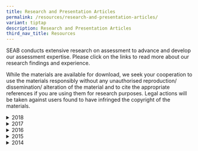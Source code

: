 ```yaml
---
title: Research and Presentation Articles
permalink: /resources/research-and-presentation-articles/
variant: tiptap
description: Research and Presentation Articles
third_nav_title: Resources
---
```

<p>SEAB conducts extensive research on assessment to advance and develop
our assessment expertise. Please click on the links to read more about
our research findings and experience.</p>
<p>While the materials are available for download, we seek your cooperation
to use the materials responsibly without any unauthorised reproduction/
dissemination/ alteration of the material and to cite the appropriate references
if you are using them for research purposes. Legal actions will be taken
against users found to have infringed the copyright of the materials.</p>
<div data-type="detailGroup" class="isomer-accordion isomer-accordion-white">
<details class="isomer-details">
<summary>2018</summary>
<div data-type="detailsContent" class="isomer-details-content">
<ul data-tight="true" class="tight">
<li>
<p><a href="/files/Resources/2018 Presentation Articles/1_2018_scientific_reasoning_of_primary_school_children_rasch_modelling_eras_apera.pdf" rel="noopener noreferrer nofollow" target="_blank"><u>Scientific reasoning of primary school children - Construct validation using Rasch modelling</u></a>
</p>
</li>
<li>
<p><a href="/files/Resources/2018 Presentation Articles/2_capitalising_on_technology_for_el_oral_assessment_change_management.pdf" rel="noopener noreferrer nofollow" target="_blank"><u>Capitalising on Technology for EL Oral Assessment: Change Management</u></a>
</p>
</li>
<li>
<p><a href="/files/Resources/2018 Presentation Articles/3_use_of_data_from_an_online_assessment_tool_for_primary_maths.pdf" rel="noopener noreferrer nofollow" target="_blank"><u>Use of Data from an Online Assessment Tool for Primary Mathematics</u></a>
</p>
</li>
<li>
<p><a href="/files/Resources/2018 Presentation Articles/4_aig_experiences_and_learning_points_from_seab.pdf" rel="noopener noreferrer nofollow" target="_blank"><u>Automatic Item Generation: Experiences and Learning Points from SEAB</u></a>
</p>
</li>
<li>
<p><a href="/files/Resources/2018 Presentation Articles/5_using_computerised_adaptive_tests_in_assessment_for_learning.pdf" rel="noopener noreferrer nofollow" target="_blank"><u>Using Computerised Adaptive Tests in Assessment for Learning</u></a>
</p>
</li>
<li>
<p><a href="/files/Resources/2018 Presentation Articles/6_using_osm_data_for_markers_marking_performance.pdf" rel="noopener noreferrer nofollow" target="_blank"><u>Using On-screen Marking (OSM) Data Parameters to Gauge Markers' Marking Performance</u></a>
</p>
</li>
<li>
<p><a href="/files/Resources/2018 Presentation Articles/7_content_validity_of_the_primary_scientific_reasoning_test.pdf" rel="noopener noreferrer nofollow" target="_blank"><u>Content Validity of the Primary Scientific Reasoning Test - Evidence from the Experts</u></a>
</p>
</li>
<li>
<p><a href="/files/Resources/2018 Presentation Articles/8_use_of_video_stimulus_in_assessment_of_oral_communicaiton_skills.pdf" rel="noopener noreferrer nofollow" target="_blank"><u>Use of Video Stimulus in the Assessment of Oral Communication Skills in Singapore’s National Level Tamil Language Examinations</u></a>
</p>
</li>
<li>
<p><a href="/files/Resources/2018 Presentation Articles/9_use_of_ict_in_the_assessment_of_oral_communications_skills.pdf" rel="noopener noreferrer nofollow" target="_blank"><u>Use of ICT in the Assessment of Oral Communication Skills in Singapore’s National Level Tamil Language Examinations</u></a>
</p>
</li>
<li>
<p><a href="/files/Resources/2018 Presentation Articles/10_study_on_the_mode_of_computer_text_input_in_cl.pdf" rel="noopener noreferrer nofollow" target="_blank"><u>A Study on the Mode of Computer Text Input and Pen-based Writing in Chinese Language</u></a>
</p>
</li>
<li>
<p><a href="/files/Resources/2018 Presentation Articles/11_demand_of_writing_tasks.pdf" rel="noopener noreferrer nofollow" target="_blank"><u>The Demand of Writing Tasks: A Multimodal Perspective</u></a>
</p>
</li>
<li>
<p><a href="/files/Resources/2018 Presentation Articles/12_use_of_video_to_assess_oral_and_listening.pdf" rel="noopener noreferrer nofollow" target="_blank"><u>Use of Video to Assess Oral and Listening Skills</u></a>
</p>
</li>
</ul>
</div>
</details>
<details class="isomer-details">
<summary>2017</summary>
<div data-type="detailsContent" class="isomer-details-content">
<ul data-tight="true" class="tight">
<li>
<p><a href="/files/Resources/2017 Presentation Articles/1_the_a_level_curriculum_and_examinations.pdf" rel="noopener noreferrer nofollow" target="_blank"><u>Singapore’s Journey in Preparing Students for a Fast-Changing Global Landscape: The A-Level Curriculum and Examinations</u></a>
</p>
</li>
</ul>
</div>
</details>
<details class="isomer-details">
<summary>2016</summary>
<div data-type="detailsContent" class="isomer-details-content">
<ul data-tight="true" class="tight">
<li>
<p><a href="/files/Resources/2016 Presentation Articles/1_pace_using_qualitative_assessment_data_to_drive_teaching_and_learning_of_math.pdf" rel="noopener noreferrer nofollow" target="_blank"><u>PACE: Using qualitative assessment data to drive teaching and learning of Mathematics for lower primary students&nbsp;</u></a>
</p>
</li>
<li>
<p><a href="/files/Resources/2016 Presentation Articles/2_assessment_of_21st_century_skills_in_singapore_a_decades_journey.pdf" rel="noopener noreferrer nofollow" target="_blank"><u>Assessment of 21st Century Skills in Singapore - A Decade's Journey</u>&nbsp;</a>
</p>
</li>
</ul>
</div>
</details>
<details class="isomer-details">
<summary>2015</summary>
<div data-type="detailsContent" class="isomer-details-content">
<ul data-tight="true" class="tight">
<li>
<p><a href="/files/Resources/2015 Presentation Articles/1_pw_and_language_oral_skills_assessment.pdf" rel="noopener noreferrer nofollow" target="_blank"><u>Project Work and Language Oral Skills Assessment: The Singapore Experience</u></a>
</p>
</li>
<li>
<p><a href="/files/Resources/2015 Presentation Articles/2_using_ict_for_the_assessment_of_writing_in_cl.pdf" rel="noopener noreferrer nofollow" target="_blank"><u>Using Information and Communication Technology for the Assessment of Writing in Chinese Language</u></a>
</p>
</li>
<li>
<p><a href="/files/Resources/2015 Presentation Articles/3_studies_on_use_of_video_stimulus_in_oral_test.pdf" rel="noopener noreferrer nofollow" target="_blank"><u>Studies on Use of Video Stimulus in Oral Test</u></a>
</p>
</li>
<li>
<p><a href="/files/Resources/2015 Presentation Articles/4_the_4_skill_english_language_test_in_the_singapore_education_system.pdf" rel="noopener noreferrer nofollow" target="_blank"><u>The 4-Skill English Language Test in the Singapore Education System</u></a>
</p>
</li>
<li>
<p><a href="/files/Resources/2015 Presentation Articles/5_nlmixed_procedure_to_derive_the_standard_errors_for_partial_credit_tests.pdf" rel="noopener noreferrer nofollow" target="_blank"><u>NLMixed Procedure to Derive the Standard Errors for Partial Credit Tests</u></a>
</p>
</li>
<li>
<p><a href="/files/Resources/2015 Presentation Articles/6_are_existing_assessment_modes_for_eng_lit_still_relevant_in_today_world.pdf" rel="noopener noreferrer nofollow" target="_blank"><u>Are Existing Assessment Modes for English Literature Still Relevant in Today’s World</u></a>
</p>
</li>
<li>
<p><a href="/files/Resources/2015 Presentation Articles/7_redesigning_el_pedagogical_practices.pdf" rel="noopener noreferrer nofollow" target="_blank"><u>Redesigning English Language pedagogical practices: Expanding assessment constructs to broaden students’ learning</u></a>
</p>
</li>
</ul>
</div>
</details>
<details class="isomer-details">
<summary>2014</summary>
<div data-type="detailsContent" class="isomer-details-content">
<ul data-tight="true" class="tight">
<li>
<p><a href="/files/Resources/2014 Presentation Articles/1_english_language_oral_assessment_in_singapore_a_responsive_approach.pdf" rel="noopener noreferrer nofollow" target="_blank"><u>English Language Oral Assessment in Singapore: A Responsive Approach</u></a>
</p>
</li>
<li>
<p><a href="/files/Resources/2014 Presentation Articles/2_computer_based_examination_in_singapore___the_journey_so_far.pdf" rel="noopener noreferrer nofollow" target="_blank"><u>Computer-based Examination in Singapore: The Journey So Far</u></a>
</p>
</li>
<li>
<p><a href="/files/Resources/2014 Presentation Articles/3_using_ict_for_the_assessment_of_writing_in_chinese_language.pdf" rel="noopener noreferrer nofollow" target="_blank"><u>Using Information and Communication Technology for the Assessment of Writing in Chinese Language</u></a>
</p>
</li>
<li>
<p><a href="/files/Resources/2014 Presentation Articles/4_use_of_video_as_stimulus_in_assessing_oral_skills_in_mtl.pdf" rel="noopener noreferrer nofollow" target="_blank"><u>Use of Video as Stimulus in Assessing Oral skills in Mother Tongue Languages</u></a>
</p>
</li>
<li>
<p><a href="/files/Resources/2014 Presentation Articles/5_studies_on_use_of_ict_in_english_language_testing.pdf" rel="noopener noreferrer nofollow" target="_blank"><u>Studies on Use of ICT in English Language Testing</u></a>
</p>
</li>
<li>
<p><a href="/files/Resources/2014 Presentation Articles/6_assessment_of_21st_century_skills_at_grade_11_the_singapore_experience.pdf" rel="noopener noreferrer nofollow" target="_blank"><u>Assessment of 21st century skills at Grade 11 – the Singapore Experience</u></a>
</p>
</li>
<li>
<p><a href="/files/Resources/2014 Presentation Articles/7_innovative_school_based_english_language_assessment_practices_in_singapore.pdf" rel="noopener noreferrer nofollow" target="_blank"><u>Innovative school-based English Language assessment practices in Singapore</u></a>
</p>
</li>
<li>
<p><a href="/files/Resources/2014 Presentation Articles/8_an_exploratory_study_on_the_use_of_two_standard_setting_methods.pdf" rel="noopener noreferrer nofollow" target="_blank"><u>An Exploratory Study on the use of Two Standard Setting Methods in the Validation of Mother Tongue Language Descriptors – The Singapore Experience</u></a>
</p>
</li>
<li>
<p><a href="/files/Resources/2014 Presentation Articles/9_english_language_oral_assessment_in_singapore___a_responsive_approach.pdf" rel="noopener noreferrer nofollow" target="_blank"><u>English Language Oral Assessment in Singapore: A Responsive Approach</u></a>
</p>
</li>
<li>
<p><a href="/files/Resources/2014 Presentation Articles/10_asymptotic_standard_errors_for_true_score_equating_of_polytomous_items.pdf" rel="noopener noreferrer nofollow" target="_blank"><u>Asymptotic Standard Errors for Item Response Theory True Score Equating of Polytomous Items</u></a>
</p>
</li>
</ul>
</div>
</details>
</div>
<p></p>